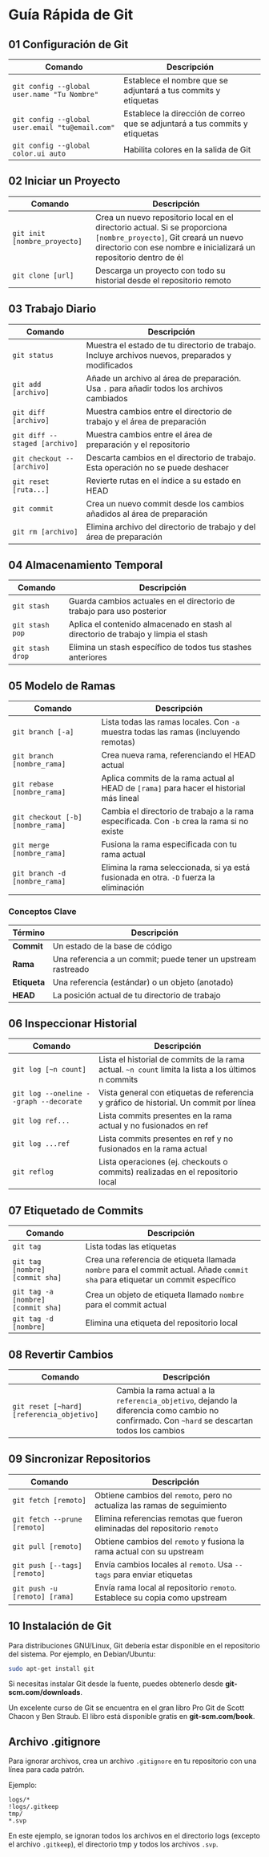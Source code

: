 # Guía Rápida de Git

## 01 Configuración de Git

| Comando | Descripción |
|---------|-------------|
| `git config --global user.name "Tu Nombre"` | Establece el nombre que se adjuntará a tus commits y etiquetas |
| `git config --global user.email "tu@email.com"` | Establece la dirección de correo que se adjuntará a tus commits y etiquetas |
| `git config --global color.ui auto` | Habilita colores en la salida de Git |

## 02 Iniciar un Proyecto

| Comando | Descripción |
|---------|-------------|
| `git init [nombre_proyecto]` | Crea un nuevo repositorio local en el directorio actual. Si se proporciona `[nombre_proyecto]`, Git creará un nuevo directorio con ese nombre e inicializará un repositorio dentro de él |
| `git clone [url]` | Descarga un proyecto con todo su historial desde el repositorio remoto |

## 03 Trabajo Diario

| Comando | Descripción |
|---------|-------------|
| `git status` | Muestra el estado de tu directorio de trabajo. Incluye archivos nuevos, preparados y modificados |
| `git add [archivo]` | Añade un archivo al área de preparación. Usa `.` para añadir todos los archivos cambiados |
| `git diff [archivo]` | Muestra cambios entre el directorio de trabajo y el área de preparación |
| `git diff --staged [archivo]` | Muestra cambios entre el área de preparación y el repositorio |
| `git checkout -- [archivo]` | Descarta cambios en el directorio de trabajo. Esta operación no se puede deshacer |
| `git reset [ruta...]` | Revierte rutas en el índice a su estado en HEAD |
| `git commit` | Crea un nuevo commit desde los cambios añadidos al área de preparación |
| `git rm [archivo]` | Elimina archivo del directorio de trabajo y del área de preparación |

## 04 Almacenamiento Temporal

| Comando | Descripción |
|---------|-------------|
| `git stash` | Guarda cambios actuales en el directorio de trabajo para uso posterior |
| `git stash pop` | Aplica el contenido almacenado en stash al directorio de trabajo y limpia el stash |
| `git stash drop` | Elimina un stash específico de todos tus stashes anteriores |

## 05 Modelo de Ramas

| Comando | Descripción |
|---------|-------------|
| `git branch [-a]` | Lista todas las ramas locales. Con `-a` muestra todas las ramas (incluyendo remotas) |
| `git branch [nombre_rama]` | Crea nueva rama, referenciando el HEAD actual |
| `git rebase [nombre_rama]` | Aplica commits de la rama actual al HEAD de `[rama]` para hacer el historial más lineal |
| `git checkout [-b] [nombre_rama]` | Cambia el directorio de trabajo a la rama especificada. Con `-b` crea la rama si no existe |
| `git merge [nombre_rama]` | Fusiona la rama especificada con tu rama actual |
| `git branch -d [nombre_rama]` | Elimina la rama seleccionada, si ya está fusionada en otra. `-D` fuerza la eliminación |

### Conceptos Clave

| Término | Descripción |
|---------|-------------|
| **Commit** | Un estado de la base de código |
| **Rama** | Una referencia a un commit; puede tener un upstream rastreado |
| **Etiqueta** | Una referencia (estándar) o un objeto (anotado) |
| **HEAD** | La posición actual de tu directorio de trabajo |

## 06 Inspeccionar Historial

| Comando | Descripción |
|---------|-------------|
| `git log [~n count]` | Lista el historial de commits de la rama actual. `~n count` limita la lista a los últimos n commits |
| `git log --oneline --graph --decorate` | Vista general con etiquetas de referencia y gráfico de historial. Un commit por línea |
| `git log ref...` | Lista commits presentes en la rama actual y no fusionados en ref |
| `git log ...ref` | Lista commits presentes en ref y no fusionados en la rama actual |
| `git reflog` | Lista operaciones (ej. checkouts o commits) realizadas en el repositorio local |

## 07 Etiquetado de Commits

| Comando | Descripción |
|---------|-------------|
| `git tag` | Lista todas las etiquetas |
| `git tag [nombre] [commit sha]` | Crea una referencia de etiqueta llamada `nombre` para el commit actual. Añade `commit sha` para etiquetar un commit específico |
| `git tag -a [nombre] [commit sha]` | Crea un objeto de etiqueta llamado `nombre` para el commit actual |
| `git tag -d [nombre]` | Elimina una etiqueta del repositorio local |

## 08 Revertir Cambios

| Comando | Descripción |
|---------|-------------|
| `git reset [~hard] [referencia_objetivo]` | Cambia la rama actual a la `referencia_objetivo`, dejando la diferencia como cambio no confirmado. Con `~hard` se descartan todos los cambios |

## 09 Sincronizar Repositorios

| Comando | Descripción |
|---------|-------------|
| `git fetch [remoto]` | Obtiene cambios del `remoto`, pero no actualiza las ramas de seguimiento |
| `git fetch --prune [remoto]` | Elimina referencias remotas que fueron eliminadas del repositorio `remoto` |
| `git pull [remoto]` | Obtiene cambios del `remoto` y fusiona la rama actual con su upstream |
| `git push [--tags] [remoto]` | Envía cambios locales al `remoto`. Usa `--tags` para enviar etiquetas |
| `git push -u [remoto] [rama]` | Envía rama local al repositorio `remoto`. Establece su copia como upstream |

## 10 Instalación de Git

Para distribuciones GNU/Linux, Git debería estar disponible en el repositorio del sistema. Por ejemplo, en Debian/Ubuntu:

```bash
sudo apt-get install git
```

Si necesitas instalar Git desde la fuente, puedes obtenerlo desde **git-scm.com/downloads**.

Un excelente curso de Git se encuentra en el gran libro Pro Git de Scott Chacon y Ben Straub. El libro está disponible gratis en **git-scm.com/book**.

## Archivo .gitignore

Para ignorar archivos, crea un archivo `.gitignore` en tu repositorio con una línea para cada patrón.

Ejemplo:
```
logs/*
!logs/.gitkeep
tmp/
*.svp
```

En este ejemplo, se ignoran todos los archivos en el directorio logs (excepto el archivo `.gitkeep`), el directorio tmp y todos los archivos `.svp`.
